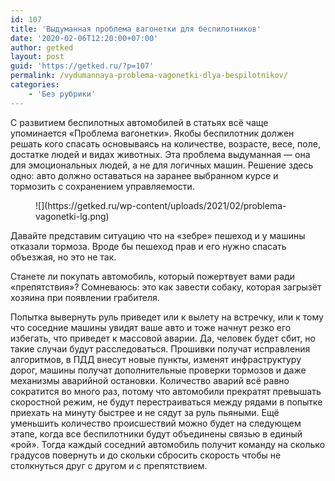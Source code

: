 ```yaml
---
id: 107
title: 'Выдуманная проблема вагонетки для беспилотников'
date: '2020-02-06T12:20:00+07:00'
author: getked
layout: post
guid: 'https://getked.ru/?p=107'
permalink: /vydumannaya-problema-vagonetki-dlya-bespilotnikov/
categories:
    - 'Без рубрики'
---
```


С развитием беспилотных автомобилей в статьях всё чаще упоминается «Проблема вагонетки». Якобы беспилотник должен решать кого спасать основываясь на количестве, возрасте, весе, поле, достатке людей и видах животных. Эта проблема выдуманная — она для эмоциональных людей, а не для логичных машин. Решение здесь одно: авто должно оставаться на заранее выбранном курсе и тормозить с сохранением управляемости.

<figure class="wp-block-image size-large">![](https://getked.ru/wp-content/uploads/2021/02/problema-vagonetki-lg.png)</figure>Давайте представим ситуацию что на «зебре» пешеход и у машины отказали тормоза. Вроде бы пешеход прав и его нужно спасать объезжая, но это не так.

Станете ли покупать автомобиль, который пожертвует вами ради «препятствия»? Сомневаюсь: это как завести собаку, которая загрызёт хозяина при появлении грабителя.

Попытка вывернуть руль приведет или к вылету на встречку, или к тому что соседние машины увидят ваше авто и тоже начнут резко его избегать, что приведет к массовой аварии. Да, человек будет сбит, но такие случаи будут расследоваться. Прошивки получат исправления алгоритмов, в ПДД внесут новые пункты, изменят инфраструктуру дорог, машины получат дополнительные проверки тормозов и даже механизмы аварийной остановки. Количество аварий всё равно сократится во много раз, потому что автомобили прекратят превышать скоростной режим, не будут перестраиваться между рядами в попытке приехать на минуту быстрее и не сядут за руль пьяными. Ещё уменьшить количество происшествий можно будет на следующем этапе, когда все беспилотники будут объединены связью в единый «рой». Тогда каждый соседний автомобиль получит команду на сколько градусов повернуть и до скольки сбросить скорость чтобы не столкнуться друг с другом и с препятствием.